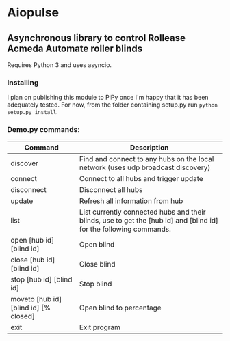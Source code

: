 # Aiopulse

## Asynchronous library to control Rollease Acmeda Automate roller blinds

Requires Python 3 and uses asyncio.

### Installing
I plan on publishing this module to PiPy once I'm happy that it has been adequately tested.
For now, from the folder containing setup.py run `python setup.py install`.

### Demo.py commands:
| Command                               | Description               |
|---------------------------------------|---------------------------|
|discover                               | Find and connect to any hubs on the local network (uses udp broadcast discovery)|
|connect                                | Connect to all hubs and trigger update|
|disconnect                             | Disconnect all hubs|
|update                                 | Refresh all information from hub|
|list                                   | List currently connected hubs and their blinds, use to get the [hub id] and [blind id] for the following commands.|
|open [hub id] [blind id]               | Open blind|
|close [hub id] [blind id]              | Close blind|
|stop [hub id] [blind id]               | Stop blind|
|moveto [hub id] [blind id] [% closed]  | Open blind to percentage|
|exit                                   | Exit program|
